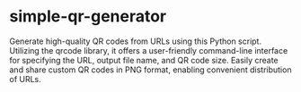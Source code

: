 # simple-qr-generator
Generate high-quality QR codes from URLs using this Python script. Utilizing the qrcode library, it offers a user-friendly command-line interface for specifying the URL, output file name, and QR code size. Easily create and share custom QR codes in PNG format, enabling convenient distribution of URLs.
